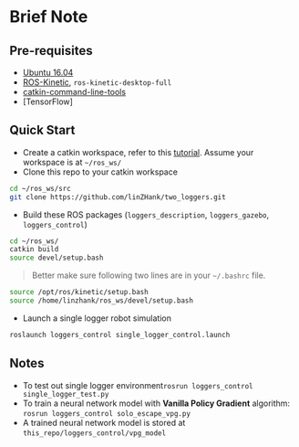 # Brief Note

## Pre-requisites
- [Ubuntu 16.04](http://releases.ubuntu.com/16.04/)
- [ROS-Kinetic](http://wiki.ros.org/kinetic), `ros-kinetic-desktop-full`
- [catkin-command-line-tools](https://catkin-tools.readthedocs.io/en/latest/)
- [TensorFlow]

## Quick Start
- Create a catkin workspace, refer to this [tutorial](http://wiki.ros.org/catkin/Tutorials/create_a_workspace). Assume your workspace is at `~/ros_ws/`
- Clone this repo to your catkin workspace
```bash
cd ~/ros_ws/src
git clone https://github.com/linZHank/two_loggers.git
```
- Build these ROS packages (`loggers_description`, `loggers_gazebo`, `loggers_control`)
``` bash
cd ~/ros_ws/
catkin build
source devel/setup.bash
```
> Better make sure following two lines are in your `~/.bashrc` file.
``` bash
source /opt/ros/kinetic/setup.bash
source /home/linzhank/ros_ws/devel/setup.bash
```
- Launch a single logger robot simulation
``` bash
roslaunch loggers_control single_logger_control.launch 
```

## Notes
- To test out single logger environment`rosrun loggers_control single_logger_test.py`
- To train a neural network model with **Vanilla Policy Gradient** algorithm: `rosrun loggers_control solo_escape_vpg.py`
- A trained neural network model is stored at `this_repo/loggers_control/vpg_model`

